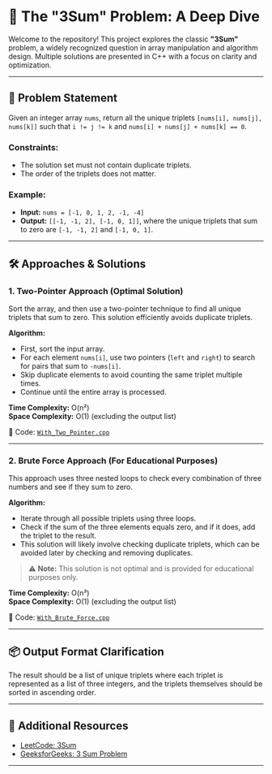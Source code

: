 # 🌟 The "3Sum" Problem: A Deep Dive

Welcome to the repository! This project explores the classic **"3Sum"** problem, a widely recognized question in array manipulation and algorithm design. Multiple solutions are presented in C++ with a focus on clarity and optimization.

---

## 🎯 Problem Statement

Given an integer array `nums`, return all the unique triplets `[nums[i], nums[j], nums[k]]` such that `i != j != k` and `nums[i] + nums[j] + nums[k] == 0`.

### Constraints:
- The solution set must not contain duplicate triplets.
- The order of the triplets does not matter.

### Example:
- **Input:** `nums = [-1, 0, 1, 2, -1, -4]`  
- **Output:** `[[-1, -1, 2], [-1, 0, 1]]`, where the unique triplets that sum to zero are `[-1, -1, 2]` and `[-1, 0, 1]`.

---

## 🛠️ Approaches & Solutions

### 1. Two-Pointer Approach (Optimal Solution)

Sort the array, and then use a two-pointer technique to find all unique triplets that sum to zero. This solution efficiently avoids duplicate triplets.

**Algorithm:**
- First, sort the input array.
- For each element `nums[i]`, use two pointers (`left` and `right`) to search for pairs that sum to `-nums[i]`.
- Skip duplicate elements to avoid counting the same triplet multiple times.
- Continue until the entire array is processed.

**Time Complexity:** O(n²)  
**Space Complexity:** O(1) (excluding the output list)

🔗 Code: [`With_Two_Pointer.cpp`](./With_Two_Pointer.cpp)

---

### 2. Brute Force Approach (For Educational Purposes)

This approach uses three nested loops to check every combination of three numbers and see if they sum to zero.

**Algorithm:**
- Iterate through all possible triplets using three loops.
- Check if the sum of the three elements equals zero, and if it does, add the triplet to the result.
- This solution will likely involve checking duplicate triplets, which can be avoided later by checking and removing duplicates.

> ⚠️ **Note:** This solution is not optimal and is provided for educational purposes only.

**Time Complexity:** O(n³)  
**Space Complexity:** O(1) (excluding the output list)

🔗 Code: [`With_Brute_Force.cpp`](./With_Brute_Force.cpp)

---

## 📦 Output Format Clarification

The result should be a list of unique triplets where each triplet is represented as a list of three integers, and the triplets themselves should be sorted in ascending order.

---

## 📖 Additional Resources

- [LeetCode: 3Sum](https://leetcode.com/problems/3sum/)
- [GeeksforGeeks: 3 Sum Problem](https://www.geeksforgeeks.org/3-sum-problem/)

---
